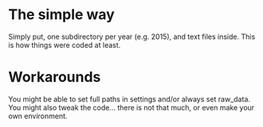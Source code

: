 # The simple way

Simply put, one subdirectory per year (e.g. 2015), and text files inside.
This is how things were coded at least.

# Workarounds

You might be able to set full paths in settings and/or always set raw_data.
You might also tweak the code... there is not that much, or even make your own environment.